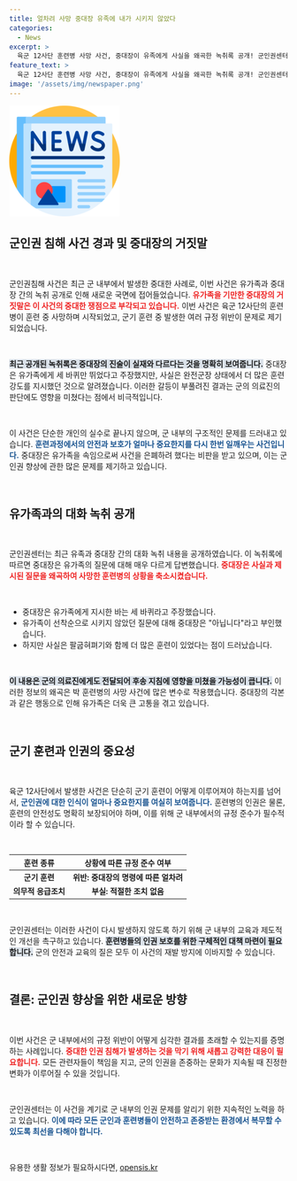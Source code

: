 ```yaml
---
title: 얼차려 사망 중대장 유족에 내가 시키지 않았다
categories:
  - News
excerpt: >
  육군 12사단 훈련병 사망 사건, 중대장이 유족에게 사실을 왜곡한 녹취록 공개! 군인권센터 거짓말로 진실 숨겼다며 비판. 의혹과 파장이 커지는 가운데, 중대장의 책임은 어디까지? 클릭으로 진실을 확인하세요!
feature_text: >
  육군 12사단 훈련병 사망 사건, 중대장이 유족에게 사실을 왜곡한 녹취록 공개! 군인권센터 거짓말로 진실 숨겼다며 비판. 의혹과 파장이 커지는 가운데, 중대장의 책임은 어디까지? 클릭으로 진실을 확인하세요!
image: '/assets/img/newspaper.png'
---
```


<p><img src="/assets/img/newspaper.png" alt="kimp 속보" /></p>

<h2 data-ke-size="size26">군인권 침해 사건 경과 및 중대장의 거짓말</h2>

<p data-ke-size="size16">&nbsp;</p>

<p>군인권침해 사건은 최근 군 내부에서 발생한 중대한 사례로, 이번 사건은 유가족과 중대장 간의 녹취 공개로 인해 새로운 국면에 접어들었습니다. <b><span style="color: #ee2323;">유가족을 기만한 중대장의 거짓말은 이 사건의 중대한 쟁점으로 부각되고 있습니다.</span></b> 이번 사건은 육군 12사단의 훈련병이 훈련 중 사망하며 시작되었고, 군기 훈련 중 발생한 여러 규정 위반이 문제로 제기되었습니다. </p>

<p data-ke-size="size16">&nbsp;</p>

<p><b><span style="background-color: #21538527;">최근 공개된 녹취록은 중대장의 진술이 실재와 다르다는 것을 명확히 보여줍니다.</span></b> 중대장은 유가족에게 세 바퀴만 뛰었다고 주장했지만, 사실은 완전군장 상태에서 더 많은 훈련 강도를 지시했던 것으로 알려졌습니다. 이러한 갈등이 부풀려진 결과는 군의 의료진의 판단에도 영향을 미쳤다는 점에서 비극적입니다. </p>

<p data-ke-size="size16">&nbsp;</p>

<p>이 사건은 단순한 개인의 실수로 끝나지 않으며, 군 내부의 구조적인 문제를 드러내고 있습니다. <b><span style="color: #1a5490;">훈련과정에서의 안전과 보호가 얼마나 중요한지를 다시 한번 일깨우는 사건입니다.</span></b> 중대장은 유가족을 속임으로써 사건을 은폐하려 했다는 비판을 받고 있으며, 이는 군인권 향상에 관한 많은 문제를 제기하고 있습니다. </p>

<p data-ke-size="size16">&nbsp;</p>

<h2 data-ke-size="size26">유가족과의 대화 녹취 공개</h2>

<p data-ke-size="size16">&nbsp;</p>

<p>군인권센터는 최근 유족과 중대장 간의 대화 녹취 내용을 공개하였습니다. 이 녹취록에 따르면 중대장은 유가족의 질문에 대해 매우 다르게 답변했습니다. <b><span style="color: #ee2323;">중대장은 사실과 제시된 질문을 왜곡하여 사망한 훈련병의 상황을 축소시켰습니다.</span></b> </p>

<p data-ke-size="size16">&nbsp;</p>

<ul>
    <li>중대장은 유가족에게 지시한 바는 세 바퀴라고 주장했습니다.</li>
    <li>유가족이 선착순으로 시키지 않았던 질문에 대해 중대장은 "아닙니다"라고 부인했습니다.</li>
    <li>하지만 사실은 팔굽혀펴기와 함께 더 많은 훈련이 있었다는 점이 드러났습니다.</li>
</ul>

<p data-ke-size="size16">&nbsp;</p>

<p><b><span style="background-color: #21538527;">이 내용은 군의 의료진에게도 전달되어 후송 지침에 영향을 미쳤을 가능성이 큽니다.</span></b> 이러한 정보의 왜곡은 박 훈련병의 사망 사건에 많은 변수로 작용했습니다. 중대장의 각본과 같은 행동으로 인해 유가족은 더욱 큰 고통을 겪고 있습니다. </p>

<p data-ke-size="size16">&nbsp;</p>

<h2 data-ke-size="size26">군기 훈련과 인권의 중요성</h2>

<p data-ke-size="size16">&nbsp;</p>

<p>육군 12사단에서 발생한 사건은 단순히 군기 훈련이 어떻게 이루어져야 하는지를 넘어서, <b><span style="color: #1a5490;">군인권에 대한 인식이 얼마나 중요한지를 여실히 보여줍니다.</span></b> 훈련병의 인권은 물론, 훈련의 안전성도 명확히 보장되어야 하며, 이를 위해 군 내부에서의 규정 준수가 필수적이라 할 수 있습니다.</p>

<p data-ke-size="size16">&nbsp;</p>

<table>
    <thead>
        <tr>
            <th><b>훈련 종류</b></th>
            <th><b>상황에 따른 규정 준수 여부</b></th>
        </tr>
    </thead>
    <tbody>
        <tr>
            <td style="text-align: center; height: 17px;"><b>군기 훈련</b></td>
            <td style="text-align: center; height: 17px;"><b>위반: 중대장의 명령에 따른 얼차려</b></td>
        </tr>
        <tr>
            <td style="text-align: center; height: 17px;"><b>의무적 응급조치</b></td>
            <td style="text-align: center; height: 17px;"><b>부실: 적절한 조치 없음</b></td>
        </tr>
    </tbody>
</table>

<p data-ke-size="size16">&nbsp;</p>

<p>군인권센터는 이러한 사건이 다시 발생하지 않도록 하기 위해 군 내부의 교육과 제도적인 개선을 촉구하고 있습니다. <b><span style="background-color: #21538527;">훈련병들의 인권 보호를 위한 구체적인 대책 마련이 필요합니다.</span></b> 군의 안전과 교육의 질은 모두 이 사건의 재발 방지에 이바지할 수 있습니다. </p>

<p data-ke-size="size16">&nbsp;</p>

<h2 data-ke-size="size26">결론: 군인권 향상을 위한 새로운 방향</h2>

<p data-ke-size="size16">&nbsp;</p>

<p>이번 사건은 군 내부에서의 규정 위반이 어떻게 심각한 결과를 초래할 수 있는지를 증명하는 사례입니다. <b><span style="color: #ee2323;">중대한 인권 침해가 발생하는 것을 막기 위해 새롭고 강력한 대응이 필요합니다.</span></b> 모든 관련자들이 책임을 지고, 군의 인권을 존중하는 문화가 지속될 때 진정한 변화가 이루어질 수 있을 것입니다.</p>

<p data-ke-size="size16">&nbsp;</p>

<p>군인권센터는 이 사건을 계기로 군 내부의 인권 문제를 알리기 위한 지속적인 노력을 하고 있습니다. <b><span style="color: #1a5490;">이에 따라 모든 군인과 훈련병들이 안전하고 존중받는 환경에서 복무할 수 있도록 최선을 다해야 합니다.</span></b> <p data-ke-size="size16">&nbsp;</p></p>
유용한 생활 정보가 필요하시다면, <a href="https://opensis.kr" rel="dofollow">opensis.kr</a>


